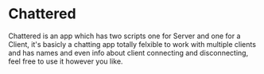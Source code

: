 # Chattered
Chattered is an app which has two scripts one for Server and one for a Client, it's basicly a chatting app totally felxible to work with multiple clients and has names and even info about client connecting and disconnecting, feel free to use it however you like.

